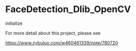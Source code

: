 # FaceDetection_Dlib_OpenCV
initialize

For more detail about this project, please see 

https://www.zybuluo.com/w460461339/note/780720
